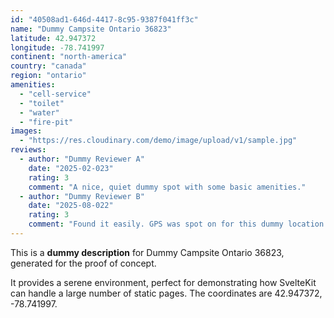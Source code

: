 ```yaml
---
id: "40508ad1-646d-4417-8c95-9387f041ff3c"
name: "Dummy Campsite Ontario 36823"
latitude: 42.947372
longitude: -78.741997
continent: "north-america"
country: "canada"
region: "ontario"
amenities:
  - "cell-service"
  - "toilet"
  - "water"
  - "fire-pit"
images:
  - "https://res.cloudinary.com/demo/image/upload/v1/sample.jpg"
reviews:
  - author: "Dummy Reviewer A"
    date: "2025-02-023"
    rating: 3
    comment: "A nice, quiet dummy spot with some basic amenities."
  - author: "Dummy Reviewer B"
    date: "2025-08-022"
    rating: 3
    comment: "Found it easily. GPS was spot on for this dummy location."
---
```


This is a **dummy description** for Dummy Campsite Ontario 36823, generated for the proof of concept.

It provides a serene environment, perfect for demonstrating how SvelteKit can handle a large number of static pages. The coordinates are 42.947372, -78.741997.
